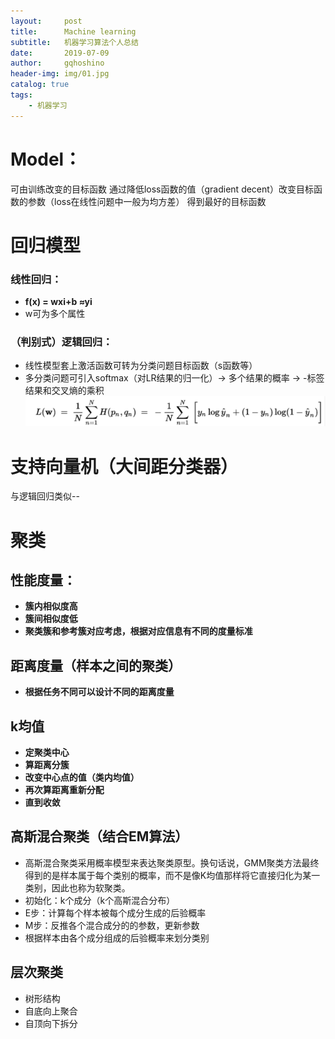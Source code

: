```yaml
---
layout:     post
title:      Machine learning
subtitle:   机器学习算法个人总结
date:       2019-07-09
author:     gqhoshino
header-img: img/01.jpg
catalog: true
tags:
    - 机器学习
---
```

# Model：
可由训练改变的目标函数
通过降低loss函数的值（gradient decent）改变目标函数的参数（loss在线性问题中一般为均方差）
得到最好的目标函数

# 回归模型
### 线性回归：
- **f(x) = wxi+b ≈yi**
- w可为多个属性
### （判别式）逻辑回归：
- 线性模型套上激活函数可转为分类问题目标函数（s函数等）
- 多分类问题可引入softmax（对LR结果的归一化）-> 多个结果的概率 -> -标签结果和交叉熵的乘积
![完整的交叉熵公式。](/img/clipboard.png)

# 支持向量机（大间距分类器）
与逻辑回归类似--

# 聚类
## 性能度量：
- **簇内相似度高**
- **簇间相似度低**
- **聚类簇和参考簇对应考虑，根据对应信息有不同的度量标准**
## 距离度量（样本之间的聚类）
- **根据任务不同可以设计不同的距离度量**

## k均值
- **定聚类中心**
- **算距离分簇**
- **改变中心点的值（类内均值）**
- **再次算距离重新分配**
- **直到收敛**

## 高斯混合聚类（结合EM算法）
- 高斯混合聚类采用概率模型来表达聚类原型。换句话说，GMM聚类方法最终得到的是样本属于每个类别的概率，而不是像K均值那样将它直接归化为某一类别，因此也称为软聚类。
- 初始化：k个成分（k个高斯混合分布）
- E步：计算每个样本被每个成分生成的后验概率
- M步：反推各个混合成分的的参数，更新参数
- 根据样本由各个成分组成的后验概率来划分类别

## 层次聚类
- 树形结构
- 自底向上聚合
- 自顶向下拆分
